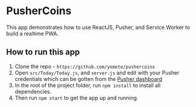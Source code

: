 # PusherCoins

This app demonstrates how to use ReactJS, Pusher, and Service Worker to build a realtime PWA.

## How to run this app

1. Clone the repo - `https://github.com/yomete/pushercoins`
2. Open `src/Today/Today.js`, and `server.js` and edit with your Pusher credentials which can be gotten from the [Pusher dashboard](https://pusher.com)
3. In the root of the project folder, run `npm install` to install all dependencies.
4. Then run `npm start` to get the app up and running.
